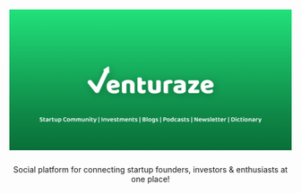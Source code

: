 <h1 align="center">
  <img
      alt="Venturaze logo"
      src="banner-v2.png"
    />
</h1>
 <p align="center"> Social platform for connecting startup founders, investors & enthusiasts at one place!</>
</hr>
